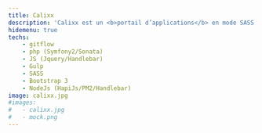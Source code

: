 ```yaml
---
title: Calixx
description: 'Calixx est un <b>portail d’applications</b> en mode SASS avec possibilité d’hébergement privé.<br/> Aujourd’hui, une <b>douzaine d’applications</b> Symfony2 font partie de l’offre du portail.<br><br>On peut retrouver parmi ces applications :<br>Gestion de contacts/Trombinoscope, Calendrier, Planning, Echange de service (type leboncoin), GED, etc.'
hidemenu: true
techs:
	- gitflow
	- php (Symfony2/Sonata)
	- JS (Jquery/Handlebar) 
	- Gulp
	- SASS
	- Bootstrap 3
	- NodeJs (HapiJs/PM2/Handlebar)
image: calixx.jpg
#images: 
#	- calixx.jpg
#	- mock.png
---
```

